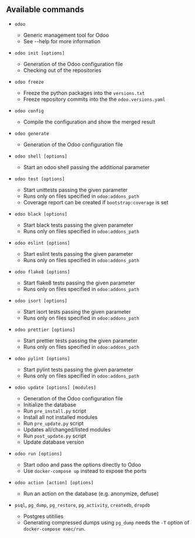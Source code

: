 ## Available commands

- `odoo`

  - Generic management tool for Odoo
  - See --help for more information

- `odoo init [options]`

  - Generation of the Odoo configuration file
  - Checking out of the repositories

- `odoo freeze`

  - Freeze the python packages into the `versions.txt`
  - Freeze repository commits into the the `odoo.versions.yaml`

- `odoo config`

  - Compile the configuration and show the merged result

- `odoo generate`

  - Generation of the Odoo configuration file

- `odoo shell [options]`

  - Start an odoo shell passing the additional parameter

- `odoo test [options]`

  - Start unittests passing the given parameter
  - Runs only on files specified in `odoo:addons_path`
  - Coverage report can be created if `bootstrap:coverage` is set

- `odoo black [options]`

  - Start black tests passing the given parameter
  - Runs only on files specified in `odoo:addons_path`

- `odoo eslint [options]`

  - Start eslint tests passing the given parameter
  - Runs only on files specified in `odoo:addons_path`

- `odoo flake8 [options]`

  - Start flake8 tests passing the given parameter
  - Runs only on files specified in `odoo:addons_path`

- `odoo isort [options]`

  - Start isort tests passing the given parameter
  - Runs only on files specified in `odoo:addons_path`

- `odoo prettier [options]`

  - Start prettier tests passing the given parameter
  - Runs only on files specified in `odoo:addons_path`

- `odoo pylint [options]`

  - Start pylint tests passing the given parameter
  - Runs only on files specified in `odoo:addons_path`

- `odoo update [options] [modules]`

  - Generation of the Odoo configuration file
  - Initialize the database
  - Run `pre_install.py` script
  - Install all not installed modules
  - Run `pre_update.py` script
  - Updates all/changed/listed modules
  - Run `post_update.py` script
  - Update database version

- `odoo run [options]`

  - Start odoo and pass the options directly to Odoo
  - Use `docker-compose up` instead to expose the ports

- `odoo action [action] [options]`

  - Run an action on the database (e.g. anonymize, defuse)

- `psql`, `pg_dump`, `pg_restore`, `pg_activity`, `createdb`, `dropdb`
  - Postgres utitilies
  - Generating compressed dumps using `pg_dump` needs the `-T` option of
    `docker-compose exec/run`.
